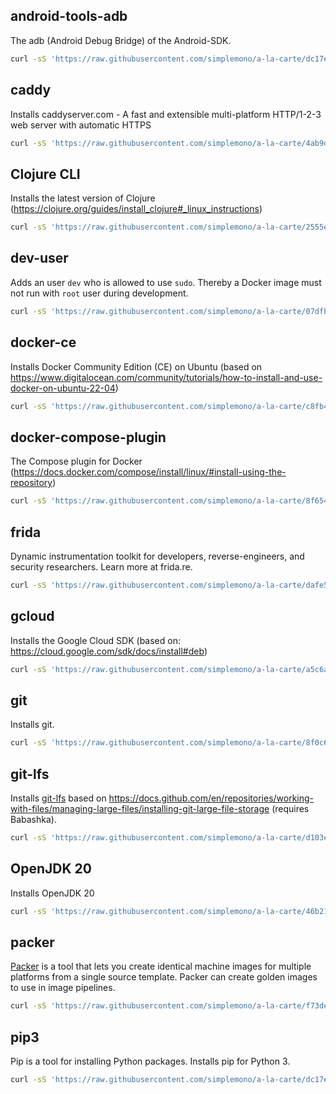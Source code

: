 ## android-tools-adb

The adb (Android Debug Bridge) of the Android-SDK.

```bash
curl -sS 'https://raw.githubusercontent.com/simplemono/a-la-carte/dc17eb5b2c3b4ddd38747b2a268913de242bfd6f/android-tools-adb/install' | bash
```

## caddy

Installs caddyserver.com - A fast and extensible multi-platform
 HTTP/1-2-3 web server with automatic HTTPS

```bash
curl -sS 'https://raw.githubusercontent.com/simplemono/a-la-carte/4ab9d35b9d037a8dbbe8e9e6978c4dcc43b8fb1b/caddy/install' | bash
```

## Clojure CLI

Installs the latest version of
Clojure (https://clojure.org/guides/install_clojure#_linux_instructions)

```bash
curl -sS 'https://raw.githubusercontent.com/simplemono/a-la-carte/2555ec6605a704704737d2d22be77d84c1f5f4ad/clojure/install' | bash
```

## dev-user

Adds an user `dev` who is allowed to use `sudo`. Thereby a Docker image must not run with `root` user during development.

```bash
curl -sS 'https://raw.githubusercontent.com/simplemono/a-la-carte/07dfbcdea76d89374eab4584af8e61bf528fa3ec/dev-user/install' | bash
```

## docker-ce

Installs Docker Community Edition (CE) on Ubuntu (based on https://www.digitalocean.com/community/tutorials/how-to-install-and-use-docker-on-ubuntu-22-04)

```bash
curl -sS 'https://raw.githubusercontent.com/simplemono/a-la-carte/c8fb451fd3d13eb7d07b910af42bd5e60b257565/docker-ce/install' | bash
```

## docker-compose-plugin

The Compose plugin for Docker (https://docs.docker.com/compose/install/linux/#install-using-the-repository)

```bash
curl -sS 'https://raw.githubusercontent.com/simplemono/a-la-carte/8f65408ba3b0a448ee00c51c3aeb96b511347642/docker-compose-plugin/install' | bash
```

## frida

Dynamic instrumentation toolkit for developers, reverse-engineers, and security researchers. Learn more at frida.re.

```bash
curl -sS 'https://raw.githubusercontent.com/simplemono/a-la-carte/dafe5af58096a5f051b8b0e44daaa2c236bae352/frida/install' | bash
```

## gcloud

Installs the Google Cloud SDK (based on: https://cloud.google.com/sdk/docs/install#deb)

```bash
curl -sS 'https://raw.githubusercontent.com/simplemono/a-la-carte/a5c6a0cc925aae70ba5da6ff11e6d0ff35876e6b/gcloud/install' | bash
```

## git

Installs git.

```bash
curl -sS 'https://raw.githubusercontent.com/simplemono/a-la-carte/8f0c6cd47e375be3aa4d461fa587469fececea3f/git/install' | bash
```

## git-lfs

Installs [git-lfs](https://git-lfs.com/) based on
 https://docs.github.com/en/repositories/working-with-files/managing-large-files/installing-git-large-file-storage (requires
 Babashka).

```bash
curl -sS 'https://raw.githubusercontent.com/simplemono/a-la-carte/d103e9aaa78085ce0bf000cbff6d2d12937db494/git-lfs/install' | bb
```

## OpenJDK 20

Installs OpenJDK 20

```bash
curl -sS 'https://raw.githubusercontent.com/simplemono/a-la-carte/46b211275ce6ea4080a921e01005960e122675de/openjdk-20/install' | bash
```

## packer

[Packer](https://www.packer.io/) is a tool that lets you create identical machine images for multiple platforms from a single source template. Packer can create golden images to use in image pipelines.

```bash
curl -sS 'https://raw.githubusercontent.com/simplemono/a-la-carte/f73de88bdf6ec01d7732be9f603f23515963e58f/packer/install' | bash
```

## pip3

Pip is a tool for installing Python packages. Installs pip for Python 3.

```bash
curl -sS 'https://raw.githubusercontent.com/simplemono/a-la-carte/dc17eb5b2c3b4ddd38747b2a268913de242bfd6f/pip3/install' | bash
```
